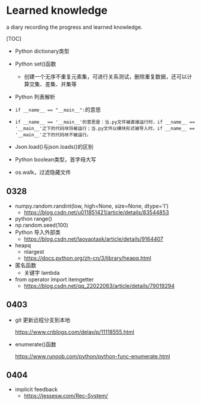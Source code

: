 # Learned knowledge

a diary recording the progress and learned knowledge.

[TOC]

- Python dictionary类型

- Python set()函数

  - 创建一个无序不重复元素集，可进行关系测试，删除重复数据，还可以计算交集、差集、并集等

- Python 列表解析

- `if __name__ == "__main__":`的意思

- ``````
  if __name__ == '__main__'的意思是：当.py文件被直接运行时，if __name__ == '__main__'之下的代码块将被运行；当.py文件以模块形式被导入时，if __name__ == '__main__'之下的代码块不被运行。
  ``````

- Json.load()与json.loads()的区别

- Python boolean类型，首字母大写

- os.walk，过滤隐藏文件

## 0328

- numpy.random.randint(low, high=None, size=None, dtype='l')
  - https://blog.csdn.net/u011851421/article/details/83544853
- python range()
- np.random.seed(100)
- Python 导入外部类
  - https://blog.csdn.net/laoyaotask/article/details/9164407
- heapq
  - nlargest
  - https://docs.python.org/zh-cn/3/library/heapq.html
- 匿名函数
  - 关键字 lambda
- from operator import itemgetter
  - https://blog.csdn.net/qq_22022063/article/details/79019294

## 0403

- git 更新远程分支到本地

  https://www.cnblogs.com/delav/p/11118555.html
  
- enumerate()函数

  https://www.runoob.com/python/python-func-enumerate.html


## 0404

- implicit feedback
  - https://jessesw.com/Rec-System/